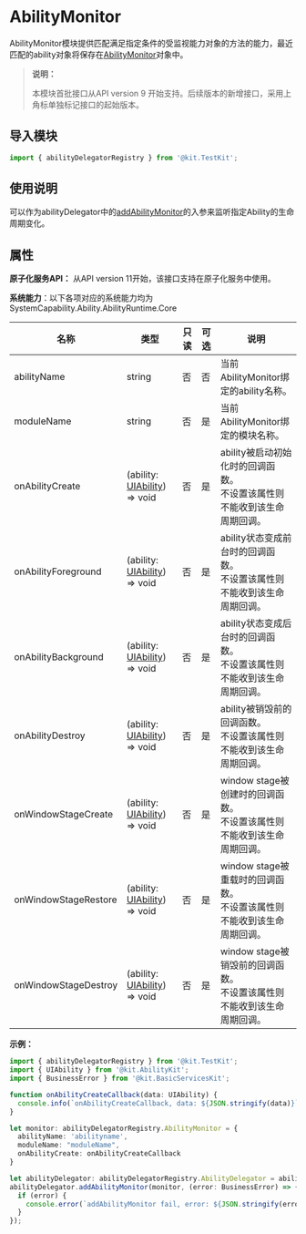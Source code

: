 # AbilityMonitor

AbilityMonitor模块提供匹配满足指定条件的受监视能力对象的方法的能力，最近匹配的ability对象将保存在[AbilityMonitor](js-apis-inner-application-abilityMonitor.md#abilitymonitor-1)对象中。

> **说明：**
> 
> 本模块首批接口从API version 9 开始支持。后续版本的新增接口，采用上角标单独标记接口的起始版本。  

## 导入模块

```ts
import { abilityDelegatorRegistry } from '@kit.TestKit';
```

## 使用说明

可以作为abilityDelegator中的[addAbilityMonitor](../apis-test-kit/js-apis-inner-application-abilityDelegator.md#addabilitymonitor9)的入参来监听指定Ability的生命周期变化。

## 属性

**原子化服务API：** 从API version 11开始，该接口支持在原子化服务中使用。

**系统能力**：以下各项对应的系统能力均为SystemCapability.Ability.AbilityRuntime.Core

| 名称                                                         | 类型     | 只读 | 可选 | 说明                                                         |
| ------------------------------------------------------------ | -------- | ---- | ---- | ------------------------------------------------------------ |
| abilityName                                                  | string   | 否   | 否   | 当前AbilityMonitor绑定的ability名称。 |
| moduleName                                                  | string   | 否   | 是   | 当前AbilityMonitor绑定的模块名称。 |
| onAbilityCreate | (ability: [UIAbility](js-apis-app-ability-uiAbility.md)) => void | 否   | 是   | ability被启动初始化时的回调函数。<br/>不设置该属性则不能收到该生命周期回调。 |
| onAbilityForeground | (ability: [UIAbility](js-apis-app-ability-uiAbility.md)) => void | 否   | 是   | ability状态变成前台时的回调函数。<br/>不设置该属性则不能收到该生命周期回调。 |
| onAbilityBackground | (ability: [UIAbility](js-apis-app-ability-uiAbility.md)) => void | 否   | 是   | ability状态变成后台时的回调函数。<br/>不设置该属性则不能收到该生命周期回调。 |
| onAbilityDestroy | (ability: [UIAbility](js-apis-app-ability-uiAbility.md)) => void | 否   | 是   | ability被销毁前的回调函数。<br/>不设置该属性则不能收到该生命周期回调。 |
| onWindowStageCreate | (ability: [UIAbility](js-apis-app-ability-uiAbility.md)) => void | 否   | 是   | window stage被创建时的回调函数。<br/>不设置该属性则不能收到该生命周期回调。 |
| onWindowStageRestore | (ability: [UIAbility](js-apis-app-ability-uiAbility.md)) => void | 否   | 是   | window stage被重载时的回调函数。<br/>不设置该属性则不能收到该生命周期回调。 |
| onWindowStageDestroy | (ability: [UIAbility](js-apis-app-ability-uiAbility.md)) => void | 否   | 是   | window stage被销毁前的回调函数。<br/>不设置该属性则不能收到该生命周期回调。 |

**示例：**

```ts
import { abilityDelegatorRegistry } from '@kit.TestKit';
import { UIAbility } from '@kit.AbilityKit';
import { BusinessError } from '@kit.BasicServicesKit';

function onAbilityCreateCallback(data: UIAbility) {
  console.info(`onAbilityCreateCallback, data: ${JSON.stringify(data)}`);
}

let monitor: abilityDelegatorRegistry.AbilityMonitor = {
  abilityName: 'abilityname',
  moduleName: "moduleName",
  onAbilityCreate: onAbilityCreateCallback
}

let abilityDelegator: abilityDelegatorRegistry.AbilityDelegator = abilityDelegatorRegistry.getAbilityDelegator();
abilityDelegator.addAbilityMonitor(monitor, (error: BusinessError) => {
  if (error) {
    console.error(`addAbilityMonitor fail, error: ${JSON.stringify(error)}`);
  }
});
```
